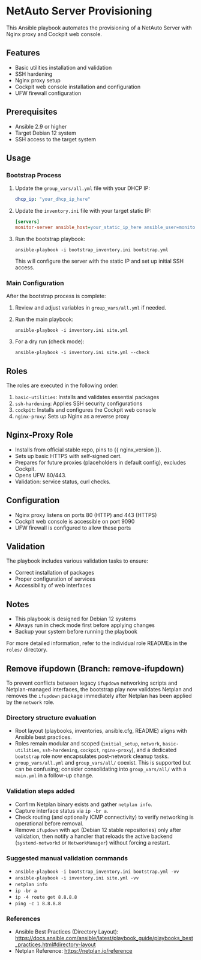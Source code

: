 # NetAuto Server Provisioning

This Ansible playbook automates the provisioning of a NetAuto Server with Nginx proxy and Cockpit web console.

## Features

- Basic utilities installation and validation
- SSH hardening
- Nginx proxy setup
- Cockpit web console installation and configuration
- UFW firewall configuration

## Prerequisites

- Ansible 2.9 or higher
- Target Debian 12 system
- SSH access to the target system

## Usage

### Bootstrap Process

1. Update the `group_vars/all.yml` file with your DHCP IP:
   ```yaml
   dhcp_ip: "your_dhcp_ip_here"
   ```

2. Update the `inventory.ini` file with your target static IP:
   ```ini
   [servers]
   monitor-server ansible_host=your_static_ip_here ansible_user=monitor
   ```

3. Run the bootstrap playbook:
   ```
   ansible-playbook -i bootstrap_inventory.ini bootstrap.yml
   ```
   This will configure the server with the static IP and set up initial SSH access.

### Main Configuration

After the bootstrap process is complete:

1. Review and adjust variables in `group_vars/all.yml` if needed.
2. Run the main playbook:
   ```
   ansible-playbook -i inventory.ini site.yml
   ```

3. For a dry run (check mode):
   ```
   ansible-playbook -i inventory.ini site.yml --check
   ```

## Roles

The roles are executed in the following order:

1. `basic-utilities`: Installs and validates essential packages
2. `ssh-hardening`: Applies SSH security configurations
3. `cockpit`: Installs and configures the Cockpit web console
4. `nginx-proxy`: Sets up Nginx as a reverse proxy

## Nginx-Proxy Role
- Installs from official stable repo, pins to {{ nginx_version }}.
- Sets up basic HTTPS with self-signed cert.
- Prepares for future proxies (placeholders in default config), excludes Cockpit.
- Opens UFW 80/443.
- Validation: service status, curl checks.

## Configuration

- Nginx proxy listens on ports 80 (HTTP) and 443 (HTTPS)
- Cockpit web console is accessible on port 9090
- UFW firewall is configured to allow these ports

## Validation

The playbook includes various validation tasks to ensure:

- Correct installation of packages
- Proper configuration of services
- Accessibility of web interfaces

## Notes

- This playbook is designed for Debian 12 systems
- Always run in check mode first before applying changes
- Backup your system before running the playbook

For more detailed information, refer to the individual role READMEs in the `roles/` directory.

## Remove ifupdown (Branch: remove-ifupdown)

To prevent conflicts between legacy `ifupdown` networking scripts and Netplan-managed interfaces, the bootstrap play now validates Netplan and removes the `ifupdown` package immediately after Netplan has been applied by the `network` role.

### Directory structure evaluation
- Root layout (playbooks, inventories, ansible.cfg, README) aligns with Ansible best practices.
- Roles remain modular and scoped (`initial_setup`, `network`, `basic-utilities`, `ssh-hardening`, `cockpit`, `nginx-proxy`), and a dedicated `bootstrap` role now encapsulates post-network cleanup tasks.
- `group_vars/all.yml` and `group_vars/all/` coexist. This is supported but can be confusing; consider consolidating into `group_vars/all/` with a `main.yml` in a follow-up change.

### Validation steps added
- Confirm Netplan binary exists and gather `netplan info`.
- Capture interface status via `ip -br a`.
- Check routing (and optionally ICMP connectivity) to verify networking is operational before removal.
- Remove `ifupdown` with `apt` (Debian 12 stable repositories) only after validation, then notify a handler that reloads the active backend (`systemd-networkd` or `NetworkManager`) without forcing a restart.

### Suggested manual validation commands
- `ansible-playbook -i bootstrap_inventory.ini bootstrap.yml -vv`
- `ansible-playbook -i inventory.ini site.yml -vv`
- `netplan info`
- `ip -br a`
- `ip -4 route get 8.8.8.8`
- `ping -c 1 8.8.8.8`

### References
- Ansible Best Practices (Directory Layout): https://docs.ansible.com/ansible/latest/playbook_guide/playbooks_best_practices.html#directory-layout
- Netplan Reference: https://netplan.io/reference
